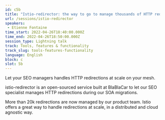 ```yaml
---
id: c5b
title: "Istio-redirector: the way to go to manage thousands of HTTP redirections"
url: /sessions/istio-redirector
speakers:
 - Etienne Fontaine
time_start: 2022-04-26T18:40:00.000Z
time_end: 2022-04-26T18:50:00.000Z
session_type: Lightning talk
track: Tools, features & functionality
track_slug: tools-features-functionality
language: English
block: c
slot: 5b
---
```


Let your SEO managers handles HTTP redirections at scale on your mesh. 
 
istio-redirector is an open-sourced service built at BlaBlaCar to let our SEO specialist manages HTTP redirections during our SOA migrations.
 
More than 20k redirections are now managed by our product team. Istio offers a great way to handle redirections at scale, in a distributed and cloud agnostic way.